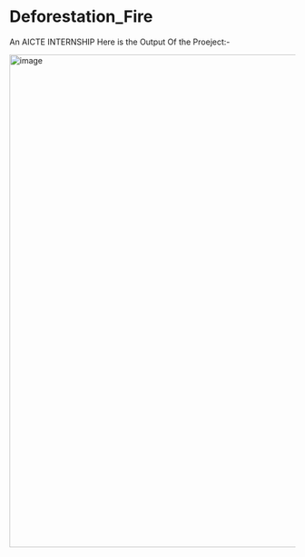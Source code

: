 # Deforestation_Fire
An AICTE INTERNSHIP 
 Here is the Output Of the Proeject:-

 <img width="1045" height="869" alt="image" src="https://github.com/user-attachments/assets/513476fa-26b2-42a3-807b-04acbe4fa1c1" />
